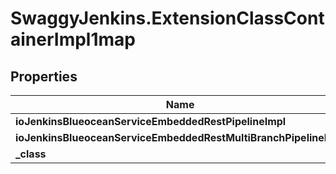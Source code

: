 # SwaggyJenkins.ExtensionClassContainerImpl1map

## Properties
Name | Type | Description | Notes
------------ | ------------- | ------------- | -------------
**ioJenkinsBlueoceanServiceEmbeddedRestPipelineImpl** | [**ExtensionClassImpl**](ExtensionClassImpl.md) |  | [optional] 
**ioJenkinsBlueoceanServiceEmbeddedRestMultiBranchPipelineImpl** | [**ExtensionClassImpl**](ExtensionClassImpl.md) |  | [optional] 
**_class** | **String** |  | [optional] 


